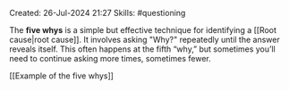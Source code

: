 Created: 26-Jul-2024 21:27
Skills: #questioning

The **five whys** is a simple but effective technique for identifying a [[Root cause|root cause]]. It involves asking "Why?" repeatedly until the answer reveals itself. This often happens at the fifth “why,” but sometimes you’ll need to continue asking more times, sometimes fewer.

[[Example of the five whys]]

